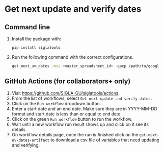 # Get next update and verify dates

## Command line

1. Install the package with:

    ```bash
    pip install siglatools
    ```

2. Run the following command with the correct configurations.

    ```bash
    get_next_uv_dates -msi <master_spreadsheet_id> -gacp /path/to/google-api-credentials.json -sd <start_date> -ed <end_date>
    ```

## GitHub Actions (for collaborators+ only) 

1. Visit https://github.com/SIGLA-GU/siglatools/actions.
2. From the list of workflows, select `Get next update and verify dates`.
3. Click on the `Run workflow` dropdown button.
4. Enter a start date and an end date. Make sure they are in YYYY-MM-DD format and start date is less than or equal to end date.
5. Click on the green `Run workflow` button to run the workflow.
6. Wait until a new workflow run result shows up and click on it see its details.
7. On workflow details page, once the run is finished click on the `get-next-uv-dates-artifact` to download a csv file of variables that need updating and verifying.
